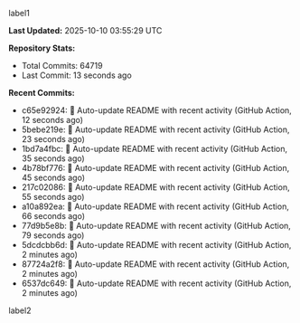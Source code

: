 
label1 
<!-- ACTIVITY_START -->
**Last Updated:** 2025-10-10 03:55:29 UTC

**Repository Stats:**
- Total Commits: 64719
- Last Commit: 13 seconds ago

**Recent Commits:**
- c65e92924: 🤖 Auto-update README with recent activity (GitHub Action, 12 seconds ago)
- 5bebe219e: 🤖 Auto-update README with recent activity (GitHub Action, 23 seconds ago)
- 1bd7a4fbc: 🤖 Auto-update README with recent activity (GitHub Action, 35 seconds ago)
- 4b78bf776: 🤖 Auto-update README with recent activity (GitHub Action, 45 seconds ago)
- 217c02086: 🤖 Auto-update README with recent activity (GitHub Action, 55 seconds ago)
- a10a892ea: 🤖 Auto-update README with recent activity (GitHub Action, 66 seconds ago)
- 77d9b5e8b: 🤖 Auto-update README with recent activity (GitHub Action, 79 seconds ago)
- 5dcdcbb6d: 🤖 Auto-update README with recent activity (GitHub Action, 2 minutes ago)
- 87724a2f8: 🤖 Auto-update README with recent activity (GitHub Action, 2 minutes ago)
- 6537dc649: 🤖 Auto-update README with recent activity (GitHub Action, 2 minutes ago)
<!-- ACTIVITY_END -->

label2
